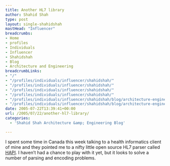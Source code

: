 ```yaml
---
title: Another HL7 library
author: Shahid Shah
type: post
layout: single-shahidshah
mastHead: "Influencer"
breadcrumbs:
- Home
- profiles
- Individuals
- Influencer
- Shahidshah
- Blog
- Architecture and Engineering
breadcrumbLinks:
- "/"
- "/profiles/individuals/influencer/shahidshah/"
- "/profiles/individuals/influencer/shahidshah/"
- "/profiles/individuals/influencer/shahidshah/"
- "/profiles/individuals/influencer/shahidshah/"
- "/profiles/individuals/influencer/shahidshah/blog/architecture-engineering/"
- "/profiles/individuals/influencer/shahidshah/blog/architecture-engineering/"
date: 2005-07-22T13:39:41+00:00
url: /2005/07/22/another-hl7-library/
categories:
  - 'Shahid Shah Architecture &amp; Engineering Blog'

---
```

I spent some time in Canada this week talking to a health informatics client of mine and they pointed me to a nifty little open source HL7 parser called [HAPI][1]. I haven&#8217;t had a chance to play with it yet, but it looks to solve a number of parsing and encoding problems.

 [1]: http://hl7api.sourceforge.net/